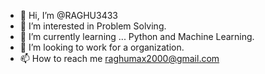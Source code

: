 - 👋 Hi, I’m @RAGHU3433
- 👀 I’m interested in  Problem Solving.
- 🌱 I’m currently learning ... Python and Machine Learning.
- 💞️ I’m looking to work for a organization.
- 📫 How to reach me raghumax2000@gmail.com 

<!---
RAGHU3433/RAGHU3433 is a ✨ special ✨ repository because its `README.md` (this file) appears on your GitHub profile.
You can click the Preview link to take a look at your changes.
--->
